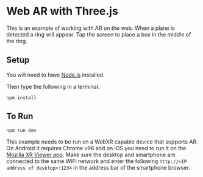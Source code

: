 # Web AR with Three.js

This is an example of working with AR on the web. When a plane is detected a ring will appear. Tap the screen to place a box in the middle of the ring.

## Setup

You will need to have [Node.js](https://nodejs.org/en/) installed. 

Then type the following in a terminal:

	npm install

## To Run

	npm run dev

This example needs to be run on a WebXR capable device that supports AR. On Android it requires Chrome v96 and on iOS you need to run it on the [Mozilla XR Viewer app](https://apps.apple.com/us/app/webxr-viewer/id1295998056). Make sure the desktop and smartphone are connected to the same WiFi network and enter the following `http://<IP address of desktop>:1234` in the address bar of the smartphone browser.

